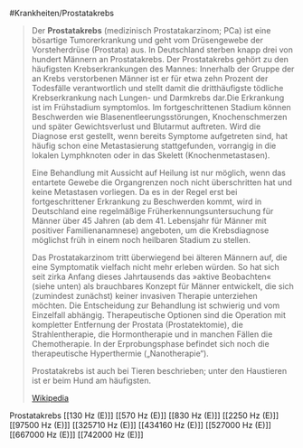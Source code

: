 #Krankheiten/Prostatakrebs

> Der **Prostatakrebs** (medizinisch Prostatakarzinom; PCa) ist eine bösartige Tumorerkrankung und geht vom Drüsengewebe der Vorsteherdrüse (Prostata) aus. In Deutschland sterben knapp drei von hundert Männern an Prostatakrebs. Der Prostatakrebs gehört zu den häufigsten Krebserkrankungen des Mannes: Innerhalb der Gruppe der an Krebs verstorbenen Männer ist er für etwa zehn Prozent der Todesfälle verantwortlich und stellt damit die dritthäufigste tödliche Krebserkrankung nach Lungen- und Darmkrebs dar.Die Erkrankung ist im Frühstadium symptomlos. Im fortgeschrittenen Stadium können Beschwerden wie Blasenentleerungsstörungen, Knochenschmerzen und später Gewichtsverlust und Blutarmut auftreten. Wird die Diagnose erst gestellt, wenn bereits Symptome aufgetreten sind, hat häufig schon eine Metastasierung stattgefunden, vorrangig in die lokalen Lymphknoten oder in das Skelett (Knochenmetastasen).
>
> Eine Behandlung mit Aussicht auf Heilung ist nur möglich, wenn das entartete Gewebe die Organgrenzen noch nicht überschritten hat und keine Metastasen vorliegen. Da es in der Regel erst bei fortgeschrittener Erkrankung zu Beschwerden kommt, wird in Deutschland eine regelmäßige Früherkennungsuntersuchung für Männer über 45 Jahren (ab dem 41. Lebensjahr für Männer mit positiver Familienanamnese) angeboten, um die Krebsdiagnose möglichst früh in einem noch heilbaren Stadium zu stellen.
>
> Das Prostatakarzinom tritt überwiegend bei älteren Männern auf, die eine Symptomatik vielfach nicht mehr erleben würden. So hat sich seit zirka Anfang dieses Jahrtausends das »aktive Beobachten« (siehe unten) als brauchbares Konzept für Männer entwickelt, die sich (zumindest zunächst) keiner invasiven Therapie unterziehen möchten. Die Entscheidung zur Behandlung ist schwierig und vom Einzelfall abhängig. Therapeutische Optionen sind die Operation mit kompletter Entfernung der Prostata (Prostatektomie), die Strahlentherapie, die Hormontherapie und in manchen Fällen die Chemotherapie. In der Erprobungsphase befindet sich noch die therapeutische Hyperthermie („Nanotherapie“).
>
> Prostatakrebs ist auch bei Tieren beschrieben; unter den Haustieren ist er beim Hund am häufigsten.
>
> [Wikipedia](https://de.wikipedia.org/wiki/Prostatakrebs)

Prostatakrebs
[[130 Hz (E)]]
[[570 Hz (E)]]
[[830 Hz (E)]]
[[2250 Hz (E)]]
[[97500 Hz (E)]]
[[325710 Hz (E)]]
[[434160 Hz (E)]]
[[527000 Hz (E)]]
[[667000 Hz (E)]]
[[742000 Hz (E)]]